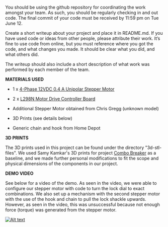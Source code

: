 You should be using the github repository for coordinating the work amongst your team. As such, you should be regularly checking in and out code. The final commit of your code must be received by 11:59 pm on Tue June 12.

Create a short writeup about your project and place it in README.md. If you have used code or ideas from other people, please attribute their work. It’s fine to use code from online, but you must reference where you got the code, and what changes you made. It should be clear what you did, and what others did.

The writeup should also include a short description of what work was performed by each member of the team.

**MATERIALS USED**

- 1 x [4-Phase 12VDC 0.4 A Unipolar Stepper Motor](https://bit.ly/2xFiOii)

- 2 x [L298N Motor Drive Controller Board](https://www.amazon.com/gp/product/B014KMHSW6/ref=oh_aui_detailpage_o01_s00?ie=UTF8&psc=1)

- Additional Stepper Motor obtained from Chris Gregg (unknown model)

- 3D Prints (see details below)

- Generic chain and hook from Home Depot


**3D PRINTS**

The 3D prints used in this project can be found under the directory "3d-stl-files". We used Samy Kamkar's 3D prints for project [Combo Breaker](http://samy.pl/combobreaker/) as a baseline, and we made further personal modifications to fit the scope and physical dimensions of the components in our project. 

**DEMO VIDEO**

See below for a video of the demo. As seen in the video, we were able to configure our stepper motor with code to turn the lock dial to exact combinations. We also set up a mechanism with the second stepper motor with the use of the hook and chain to pull the lock shackle upwards. However, as seen in the video, this was unsuccessful because not enough force (torque) was generated from the stepper motor. 

[![Alt text](https://img.youtube.com/vi/DToVxfMl1qU/0.jpg)](https://www.youtube.com/watch?v=DToVxfMl1qU)
